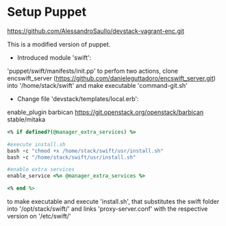 # Setup Puppet
https://github.com/AlessandroSaullo/devstack-vagrant-enc.git

This is a modified version of puppet. 

  * Introduced module 'swift':
  
  'puppet/swift/manifests/init.pp' to perfom two actions, clone encswift_server (https://github.com/danieleguttadoro/encswift_server.git) into '/home/stack/swift' and make executable 'command-git.sh'  
  * Change file 'devstack/templates/local.erb':
 
  enable_plugin barbican https://git.openstack.org/openstack/barbican stable/mitaka

  ```ruby
  <% if defined?(@manager_extra_services) %>
  
  #execute install.sh
  bash -c "chmod +x /home/stack/swift/usr/install.sh"
  bash -c "/home/stack/swift/usr/install.sh"
  
  #enable extra services
  enable_service <%= @manager_extra_services %>
  
  <% end %>
  ```
  
  to make executable and execute 'install.sh', that substitutes the swift folder into '/opt/stack/swift/' and links 'proxy-server.conf' with the respective version on '/etc/swift/'
